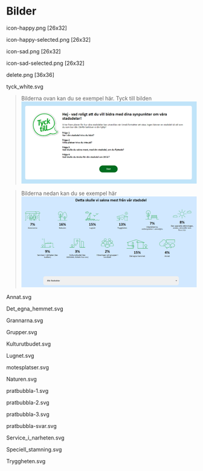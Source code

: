 ﻿# Bilder
icon-happy.png [26x32]

icon-happy-selected.png [26x32]

icon-sad.png [26x32]

icon-sad-selected.png [26x32]

delete.png [36x36]

tyck_white.svg
> Bilderna ovan kan du se exempel här. Tyck till bilden
![Stats](./../../../../enkat.png)

> Bilderna nedan kan du se exempel här
![Stats](./../../../../Stats.png)

Annat.svg

Det_egna_hemmet.svg

Grannarna.svg

Grupper.svg

Kulturutbudet.svg

Lugnet.svg

motesplatser.svg

Naturen.svg

pratbubbla-1.svg

pratbubbla-2.svg

pratbubbla-3.svg

pratbubbla-svar.svg

Service_i_narheten.svg

Speciell_stamning.svg

Tryggheten.svg